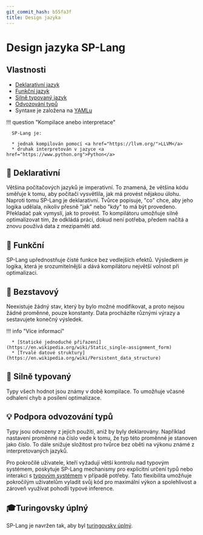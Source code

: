 ```yaml
---
git_commit_hash: b55fa3f
title: Design jazyka
---
```


# Design jazyka SP-Lang


## Vlastnosti

 * <a href="https://en.wikipedia.org/wiki/Declarative_programming">Deklarativní jazyk</a>
 * <a href="https://en.wikipedia.org/wiki/Functional_programming">Funkční jazyk</a>
 * <a href="https://en.wikipedia.org/wiki/Strong_and_weak_typing">Silně typovaný jazyk</a>
 * <a href="https://en.wikipedia.org/wiki/Type_inference">Odvozování typů</a>
 * Syntaxe je založena na <a href="https://yaml.org/">YAMLu</a>


!!! question "Kompilace anebo interpretace"

      SP-Lang je:

      * jednak kompilován pomocí <a href="https://llvm.org/">LLVM</a>
      * druhak interpretován v jazyce <a href="https://www.python.org">Python</a>



## 📜 Deklarativní

Většina počítačových jazyků je imperativní.
To znamená, že většina kódu směřuje k tomu, aby počítači vysvětlila, jak má provést nějakou úlohu.
Naproti tomu SP-Lang je deklarativní.
Tvůrce popisuje, "co" chce, aby jeho logika udělala, nikoliv přesně "jak" nebo "kdy" to má být provedeno.
Překladač pak vymyslí, jak to provést.
To kompilátoru umožňuje silně optimalizovat tím, že odkládá práci, dokud není potřeba, předem načítá a znovu používá data z mezipaměti atd.

## 🔗 Funkční

SP-Lang upřednostňuje čisté funkce bez vedlejších efektů.
Výsledkem je logika, která je srozumitelnější a dává kompilátoru největší volnost při optimalizaci.

## 🔀 Bezstavový

Neexistuje žádný stav, který by bylo možné modifikovat, a proto nejsou žádné proměnné, pouze konstanty.
Data procházíte různými výrazy a sestavujete konečný výsledek.


!!! info "Více informací"

	  * [Statické jednoduché přiřazení](https://en.wikipedia.org/wiki/Static_single-assignment_form)
	  * [Trvalé datové struktury](https://en.wikipedia.org/wiki/Persistent_data_structure)
	

## 🔐 Silně typovaný

Typy všech hodnot jsou známy v době kompilace.
To umožňuje včasné odhalení chyb a posílení optimalizace.


## 💡 Podpora odvozování typů

Typy jsou odvozeny z jejich použití, aniž by byly deklarovány.
Například nastavení proměnné na číslo vede k tomu, že typ této proměnné je stanoven jako číslo.
To dále snižuje složitost pro tvůrce bez oběti na výkonu známé z interpretovaných jazyků.

Pro pokročilé uživatele, kteří vyžadují větší kontrolu nad typovým systémem, poskytuje SP-Lang mechanismy pro explicitní určení typů nebo interakci s [typovým systémem](../types.md) v případě potřeby.
Tato flexibilita umožňuje pokročilým uživatelům vyladit svůj kód pro maximální výkon a spolehlivost a zároveň využívat pohodlí typové inference.


## 🎓Turingovsky úplný

SP-Lang je navržen tak, aby byl [turingovsky úplný](https://cs.wikipedia.org/wiki/Turingovsk%C3%A1_%C3%BAplnost).



